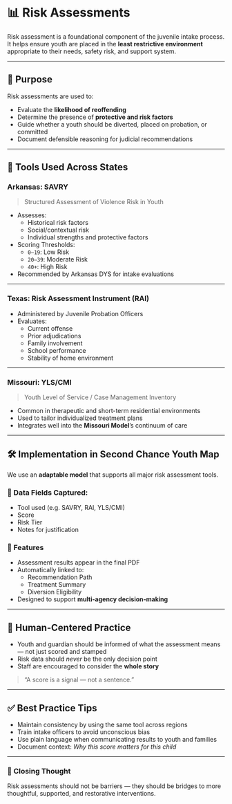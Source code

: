 # 📊 Risk Assessments

Risk assessment is a foundational component of the juvenile intake process. It helps ensure youth are placed in the **least restrictive environment** appropriate to their needs, safety risk, and support system.

---

## 🔎 Purpose

Risk assessments are used to:

- Evaluate the **likelihood of reoffending**
- Determine the presence of **protective and risk factors**
- Guide whether a youth should be diverted, placed on probation, or committed
- Document defensible reasoning for judicial recommendations

---

## 🧪 Tools Used Across States

### **Arkansas: SAVRY**
> Structured Assessment of Violence Risk in Youth

- Assesses:
  - Historical risk factors
  - Social/contextual risk
  - Individual strengths and protective factors
- Scoring Thresholds:
  - `0–19`: Low Risk
  - `20–39`: Moderate Risk
  - `40+`: High Risk
- Recommended by Arkansas DYS for intake evaluations

---

### **Texas: Risk Assessment Instrument (RAI)**

- Administered by Juvenile Probation Officers
- Evaluates:
  - Current offense
  - Prior adjudications
  - Family involvement
  - School performance
  - Stability of home environment

---

### **Missouri: YLS/CMI**

> Youth Level of Service / Case Management Inventory

- Common in therapeutic and short-term residential environments
- Used to tailor individualized treatment plans
- Integrates well into the **Missouri Model**’s continuum of care

---

## 🛠️ Implementation in Second Chance Youth Map

We use an **adaptable model** that supports all major risk assessment tools.

### 🔄 Data Fields Captured:
- Tool used (e.g. SAVRY, RAI, YLS/CMI)
- Score
- Risk Tier
- Notes for justification

### 🧾 Features
- Assessment results appear in the final PDF
- Automatically linked to:
  - Recommendation Path
  - Treatment Summary
  - Diversion Eligibility
- Designed to support **multi-agency decision-making**

---

## 🧠 Human-Centered Practice

- Youth and guardian should be informed of what the assessment means — not just scored and stamped
- Risk data should *never* be the only decision point
- Staff are encouraged to consider the **whole story**

> “A score is a signal — not a sentence.”

---

## ✅ Best Practice Tips

- Maintain consistency by using the same tool across regions
- Train intake officers to avoid unconscious bias
- Use plain language when communicating results to youth and families
- Document context: *Why this score matters for this child*

---

### 🧭 Closing Thought

Risk assessments should not be barriers — they should be bridges to more thoughtful, supported, and restorative interventions.

